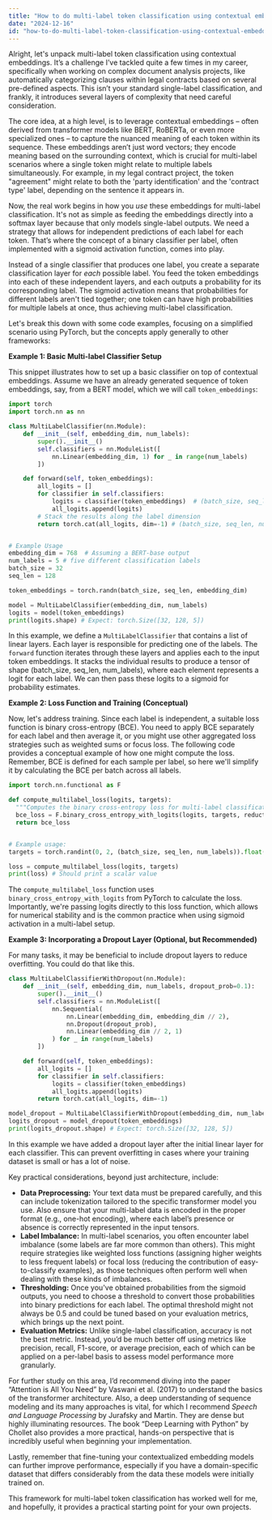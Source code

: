 ```yaml
---
title: "How to do multi-label token classification using contextual embeddings?"
date: "2024-12-16"
id: "how-to-do-multi-label-token-classification-using-contextual-embeddings"
---
```


Alright, let's unpack multi-label token classification using contextual embeddings. It’s a challenge I’ve tackled quite a few times in my career, specifically when working on complex document analysis projects, like automatically categorizing clauses within legal contracts based on several pre-defined aspects. This isn’t your standard single-label classification, and frankly, it introduces several layers of complexity that need careful consideration.

The core idea, at a high level, is to leverage contextual embeddings – often derived from transformer models like BERT, RoBERTa, or even more specialized ones – to capture the nuanced meaning of each token within its sequence. These embeddings aren’t just word vectors; they encode meaning based on the surrounding context, which is crucial for multi-label scenarios where a single token might relate to multiple labels simultaneously. For example, in my legal contract project, the token "agreement" might relate to both the 'party identification' and the 'contract type' label, depending on the sentence it appears in.

Now, the real work begins in how you *use* these embeddings for multi-label classification. It's not as simple as feeding the embeddings directly into a softmax layer because that only models single-label outputs. We need a strategy that allows for independent predictions of each label for each token. That’s where the concept of a binary classifier per label, often implemented with a sigmoid activation function, comes into play.

Instead of a single classifier that produces one label, you create a separate classification layer for *each* possible label. You feed the token embeddings into each of these independent layers, and each outputs a probability for its corresponding label. The sigmoid activation means that probabilities for different labels aren't tied together; one token can have high probabilities for multiple labels at once, thus achieving multi-label classification.

Let's break this down with some code examples, focusing on a simplified scenario using PyTorch, but the concepts apply generally to other frameworks:

**Example 1: Basic Multi-label Classifier Setup**

This snippet illustrates how to set up a basic classifier on top of contextual embeddings. Assume we have an already generated sequence of token embeddings, say, from a BERT model, which we will call `token_embeddings`:

```python
import torch
import torch.nn as nn

class MultiLabelClassifier(nn.Module):
    def __init__(self, embedding_dim, num_labels):
        super().__init__()
        self.classifiers = nn.ModuleList([
            nn.Linear(embedding_dim, 1) for _ in range(num_labels)
        ])

    def forward(self, token_embeddings):
        all_logits = []
        for classifier in self.classifiers:
            logits = classifier(token_embeddings)  # (batch_size, seq_len, 1)
            all_logits.append(logits)
        # Stack the results along the label dimension
        return torch.cat(all_logits, dim=-1) # (batch_size, seq_len, num_labels)


# Example Usage
embedding_dim = 768  # Assuming a BERT-base output
num_labels = 5 # five different classification labels
batch_size = 32
seq_len = 128

token_embeddings = torch.randn(batch_size, seq_len, embedding_dim)

model = MultiLabelClassifier(embedding_dim, num_labels)
logits = model(token_embeddings)
print(logits.shape) # Expect: torch.Size([32, 128, 5])
```

In this example, we define a `MultiLabelClassifier` that contains a list of linear layers. Each layer is responsible for predicting one of the labels. The `forward` function iterates through these layers and applies each to the input token embeddings. It stacks the individual results to produce a tensor of shape (batch_size, seq_len, num_labels), where each element represents a logit for each label. We can then pass these logits to a sigmoid for probability estimates.

**Example 2: Loss Function and Training (Conceptual)**

Now, let's address training. Since each label is independent, a suitable loss function is binary cross-entropy (BCE). You need to apply BCE separately for each label and then average it, or you might use other aggregated loss strategies such as weighted sums or focus loss. The following code provides a conceptual example of how one might compute the loss. Remember, BCE is defined for each sample per label, so here we'll simplify it by calculating the BCE per batch across all labels.

```python
import torch.nn.functional as F

def compute_multilabel_loss(logits, targets):
  """Computes the binary cross-entropy loss for multi-label classification."""
  bce_loss = F.binary_cross_entropy_with_logits(logits, targets, reduction='mean')
  return bce_loss


# Example usage:
targets = torch.randint(0, 2, (batch_size, seq_len, num_labels)).float() # shape must be (batch_size, seq_len, num_labels) of 0s and 1s

loss = compute_multilabel_loss(logits, targets)
print(loss) # Should print a scalar value
```

The `compute_multilabel_loss` function uses `binary_cross_entropy_with_logits` from PyTorch to calculate the loss. Importantly, we're passing logits directly to this loss function, which allows for numerical stability and is the common practice when using sigmoid activation in a multi-label setup.

**Example 3: Incorporating a Dropout Layer (Optional, but Recommended)**

For many tasks, it may be beneficial to include dropout layers to reduce overfitting. You could do that like this.

```python
class MultiLabelClassifierWithDropout(nn.Module):
    def __init__(self, embedding_dim, num_labels, dropout_prob=0.1):
        super().__init__()
        self.classifiers = nn.ModuleList([
            nn.Sequential(
                nn.Linear(embedding_dim, embedding_dim // 2),
                nn.Dropout(dropout_prob),
                nn.Linear(embedding_dim // 2, 1)
            ) for _ in range(num_labels)
        ])

    def forward(self, token_embeddings):
        all_logits = []
        for classifier in self.classifiers:
            logits = classifier(token_embeddings)
            all_logits.append(logits)
        return torch.cat(all_logits, dim=-1)

model_dropout = MultiLabelClassifierWithDropout(embedding_dim, num_labels)
logits_dropout = model_dropout(token_embeddings)
print(logits_dropout.shape) # Expect: torch.Size([32, 128, 5])
```

In this example we have added a dropout layer after the initial linear layer for each classifier. This can prevent overfitting in cases where your training dataset is small or has a lot of noise.

Key practical considerations, beyond just architecture, include:

*   **Data Preprocessing:** Your text data must be prepared carefully, and this can include tokenization tailored to the specific transformer model you use. Also ensure that your multi-label data is encoded in the proper format (e.g., one-hot encoding), where each label’s presence or absence is correctly represented in the input tensors.
*   **Label Imbalance:** In multi-label scenarios, you often encounter label imbalance (some labels are far more common than others). This might require strategies like weighted loss functions (assigning higher weights to less frequent labels) or focal loss (reducing the contribution of easy-to-classify examples), as those techniques often perform well when dealing with these kinds of imbalances.
*   **Thresholding:** Once you've obtained probabilities from the sigmoid outputs, you need to choose a threshold to convert those probabilities into binary predictions for each label. The optimal threshold might not always be 0.5 and could be tuned based on your evaluation metrics, which brings up the next point.
*   **Evaluation Metrics:** Unlike single-label classification, accuracy is not the best metric. Instead, you’d be much better off using metrics like precision, recall, F1-score, or average precision, each of which can be applied on a per-label basis to assess model performance more granularly.

For further study on this area, I’d recommend diving into the paper “Attention is All You Need” by Vaswani et al. (2017) to understand the basics of the transformer architecture. Also, a deep understanding of sequence modeling and its many approaches is vital, for which I recommend *Speech and Language Processing* by Jurafsky and Martin. They are dense but highly illuminating resources. The book “Deep Learning with Python” by Chollet also provides a more practical, hands-on perspective that is incredibly useful when beginning your implementation.

Lastly, remember that fine-tuning your contextualized embedding models can further improve performance, especially if you have a domain-specific dataset that differs considerably from the data these models were initially trained on.

This framework for multi-label token classification has worked well for me, and hopefully, it provides a practical starting point for your own projects.
